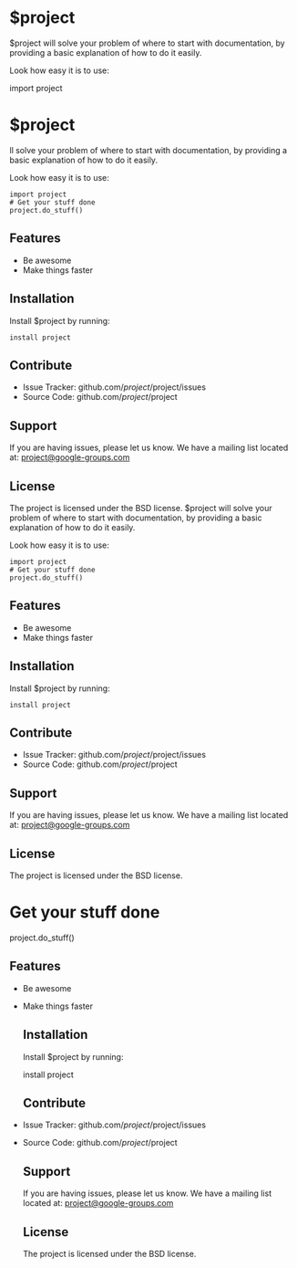 $project
========

$project will solve your problem of where to start with documentation,
by providing a basic explanation of how to do it easily.

Look how easy it is to use:

import project

$project
========
ll solve your problem of where to start with documentation,
by providing a basic explanation of how to do it easily.

Look how easy it is to use:

    import project
    # Get your stuff done
    project.do_stuff()

Features
--------

- Be awesome
- Make things faster

Installation
------------

Install $project by running:

    install project

Contribute
----------

- Issue Tracker: github.com/$project/$project/issues
- Source Code: github.com/$project/$project

Support
-------

If you are having issues, please let us know.
We have a mailing list located at: project@google-groups.com

License
-------

The project is licensed under the BSD license.
$project will solve your problem of where to start with documentation,
by providing a basic explanation of how to do it easily.

Look how easy it is to use:

    import project
    # Get your stuff done
    project.do_stuff()

Features
--------

- Be awesome
- Make things faster

Installation
------------

Install $project by running:

    install project

Contribute
----------

- Issue Tracker: github.com/$project/$project/issues
- Source Code: github.com/$project/$project

Support
-------

If you are having issues, please let us know.
We have a mailing list located at: project@google-groups.com

License
-------

The project is licensed under the BSD license.
# Get your stuff done
project.do_stuff()

Features
--------

- Be awesome
- Make things faster

	Installation
	------------

	Install $project by running:

	install project

	Contribute
	----------

- Issue Tracker: github.com/$project/$project/issues
- Source Code: github.com/$project/$project

	Support
	-------

	If you are having issues, please let us know.
	We have a mailing list located at: project@google-groups.com

	License
	-------

	The project is licensed under the BSD license.
